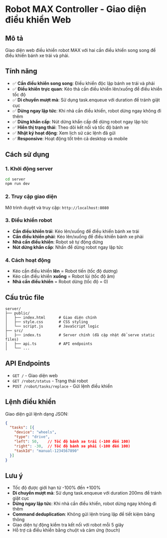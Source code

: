# Robot MAX Controller - Giao diện điều khiển Web

## Mô tả
Giao diện web điều khiển robot MAX với hai cần điều khiển song song để điều khiển bánh xe trái và phải.

## Tính năng
- ✅ **Cần điều khiển song song**: Điều khiển độc lập bánh xe trái và phải
- ✅ **Điều khiển trực quan**: Kéo thả cần điều khiển lên/xuống để điều khiển tốc độ
- ✅ **Di chuyển mượt mà**: Sử dụng task.enqueue với duration để tránh giật cục
- ✅ **Dừng ngay lập tức**: Khi nhả cần điều khiển, robot dừng ngay không đi thêm
- ✅ **Dừng khẩn cấp**: Nút dừng khẩn cấp để dừng robot ngay lập tức
- ✅ **Hiển thị trạng thái**: Theo dõi kết nối và tốc độ bánh xe
- ✅ **Nhật ký hoạt động**: Xem lịch sử các lệnh đã gửi
- ✅ **Responsive**: Hoạt động tốt trên cả desktop và mobile

## Cách sử dụng

### 1. Khởi động server
```bash
cd server
npm run dev
```

### 2. Truy cập giao diện
Mở trình duyệt và truy cập: `http://localhost:8080`

### 3. Điều khiển robot
- **Cần điều khiển trái**: Kéo lên/xuống để điều khiển bánh xe trái
- **Cần điều khiển phải**: Kéo lên/xuống để điều khiển bánh xe phải
- **Nhả cần điều khiển**: Robot sẽ tự động dừng
- **Nút dừng khẩn cấp**: Nhấn để dừng robot ngay lập tức

### 4. Cách hoạt động
- Kéo cần điều khiển **lên** = Robot tiến (tốc độ dương)
- Kéo cần điều khiển **xuống** = Robot lùi (tốc độ âm)
- **Nhả cần điều khiển** = Robot dừng (tốc độ = 0)

## Cấu trúc file
```
server/
├── public/
│   ├── index.html      # Giao diện chính
│   ├── style.css       # CSS styling
│   └── script.js       # JavaScript logic
├── src/
│   ├── index.ts        # Server chính (đã cập nhật để serve static files)
│   ├── api.ts          # API endpoints
│   └── ...
```

## API Endpoints
- `GET /` - Giao diện web
- `GET /robot/status` - Trạng thái robot
- `POST /robot/tasks/replace` - Gửi lệnh điều khiển

## Lệnh điều khiển
Giao diện gửi lệnh dạng JSON:
```json
{
  "tasks": [{
    "device": "wheels",
    "type": "drive",
    "left": 50,    // Tốc độ bánh xe trái (-100 đến 100)
    "right": -30,  // Tốc độ bánh xe phải (-100 đến 100)
    "taskId": "manual-1234567890"
  }]
}
```

## Lưu ý
- Tốc độ được giới hạn từ -100% đến +100%
- **Di chuyển mượt mà**: Sử dụng task.enqueue với duration 200ms để tránh giật cục
- **Dừng ngay lập tức**: Khi nhả cần điều khiển, robot dừng ngay không đi thêm
- **Command deduplication**: Không gửi lệnh trùng lặp để tiết kiệm băng thông
- Giao diện tự động kiểm tra kết nối với robot mỗi 5 giây
- Hỗ trợ cả điều khiển bằng chuột và cảm ứng (touch)
